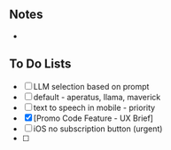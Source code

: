 ## Notes

- 
## To Do Lists

- [ ] LLM selection based on prompt
- [ ] default - aperatus, llama, maverick
- [ ] text to speech in mobile - priority
- [x] [Promo Code Feature - UX Brief]
- [ ] iOS no subscription button (urgent)
- [ ] 


